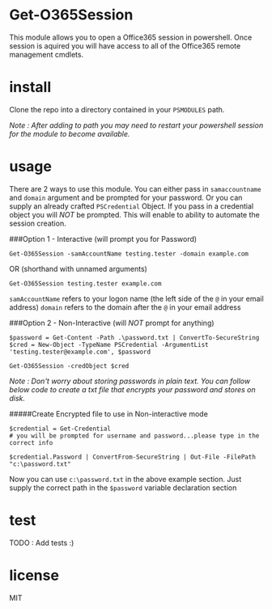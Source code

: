 Get-O365Session
=================

This module allows you to open a Office365 session in powershell. Once session is aquired you will have access to all of the
Office365 remote management cmdlets.

install
=================

Clone the repo into a directory contained in your `PSMODULES` path.

_Note : After adding to path you may need to restart your powershell session for the module to become available._

usage
=====

There are 2 ways to use this module. You can either pass in `samaccountname` and `domain` argument and be prompted for your password. Or you can supply an already crafted `PSCredential` Object. If you pass in a credential object you will *NOT* be prompted. This will enable to ability to automate the session creation.

###Option 1 - Interactive (will prompt you for Password)


```
Get-O365Session -samAccountName testing.tester -domain example.com
```

OR (shorthand with unnamed arguments)


```
Get-O365Session testing.tester example.com
```

`samAccountName` refers to your logon name (the left side of the `@` in your email address)
`domain` refers to the domain after the `@` in your email address


###Option 2 - Non-Interactive (will *NOT* prompt for anything)

```
$password = Get-Content -Path .\password.txt | ConvertTo-SecureString
$cred = New-Object -TypeName PSCredential -ArgumentList 'testing.tester@example.com', $password

Get-O365Session -credObject $cred
```

_Note : Don't worry about storing passwords in plain text. You can follow below code to create a txt file that encrypts your password and stores on disk._

#####Create Encrypted file to use in Non-interactive mode

```
$credential = Get-Credential
# you will be prompted for username and password...please type in the correct info

$credential.Password | ConvertFrom-SecureString | Out-File -FilePath "c:\password.txt"
```

Now you can use `c:\password.txt` in the above example section. Just supply the correct path in the `$password` variable declaration section


test
======

TODO : Add tests :)

license
=======

MIT
